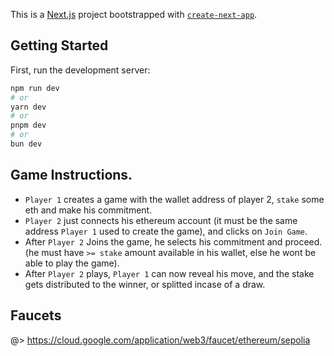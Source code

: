 This is a [Next.js](https://nextjs.org) project bootstrapped with [`create-next-app`](https://nextjs.org/docs/app/api-reference/cli/create-next-app).

## Getting Started

First, run the development server:

```bash
npm run dev
# or
yarn dev
# or
pnpm dev
# or
bun dev
```

## Game Instructions.

- `Player 1` creates a game with the wallet address of player 2, `stake` some eth and make his commitment.
- `Player 2` just connects his ethereum account (it must be the same address `Player 1` used to create the game), and clicks on `Join Game`.
- After `Player 2` Joins the game, he selects his commitment and proceed. (he must have `>= stake` amount available in his wallet, else he wont be able to play the game).
- After `Player 2` plays, `Player 1` can now reveal his move, and the stake gets distributed to the winner, or splitted incase of a draw.

## Faucets

@> https://cloud.google.com/application/web3/faucet/ethereum/sepolia
